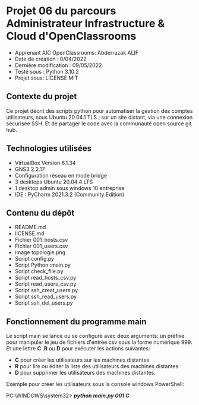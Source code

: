 # Projet 06 du parcours Administrateur Infrastructure & Cloud d'OpenClassrooms


 * Apprenant  AIC OpenClassrooms: Abderrazak ALIF  
 * Date de création : 0/04/2022  
 * Dernière modification : 09/05/2022  
 * Testé sous : Python 3.10.2
 * Projet sous: LICENSE  MIT 
 
## Contexte du projet

Ce projet décrit des scripts python pour automatiser la gestion des comptes utilisateurs, sous Ubuntu 20.04.1 TLS ; sur un site distant, via une connexion sécurisée SSH. Et de partager  le code avec la communauté open source git hub.


## Technologies utilisées 

* VirtualBox Version 6.1.34
* GNS3 2.2.17 
* Configuration réseau  en mode bridge
* 3 desktops Ubuntu 20.04.4 LTS
* 1 desktop admin sous windows 10 entreprise
* IDE : PyCharm 2021.3.2 (Community Edition)


## Contenu du dépôt

* README.md  
* lICENSE.md
* Fichier 001_hosts.csv
* Fichier 001_users.csv
* image topologie.png
* Script config.py
* Script Python :main.py  
* Script check_file.py
* Script read_hosts_csv.py
* Script read_users_csv.py
* Script ssh_creat_users.py
* Script ssh_read_users.py
* Script ssh_del_users.py

## Fonctionnement du programme  main 

Le script main se lance ou se configure  avec deux arguments:
un préfixe  pour manipuler  le jeu de fichiers d'entrée csv  sous la forme  numérique 999.
Et une  lettre **C** ,**R** ou **D** pour exécuter les actions suivantes:

* **C** pour créer les utilisateurs sur les machines  distantes 
* **R** pour lire ou éditer la liste des utilisateurs des machines distantes
* **D** pour supprimer les utilisateurs des machines distantes.

Exemple pour créer les utilisateurs  sous la console windows PowerShell:

PC:\WINDOWS\system32> **_python main.py 001 C_**




  